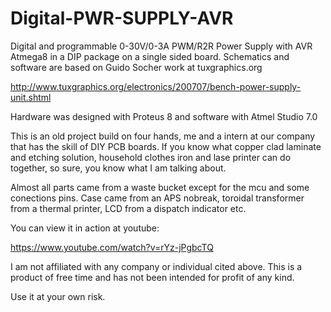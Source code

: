 # Digital-PWR-SUPPLY-AVR
Digital and programmable 0-30V/0-3A PWM/R2R Power Supply with AVR Atmega8 in a DIP package on a single sided board.
Schematics and software are based on Guido Socher work at tuxgraphics.org

http://www.tuxgraphics.org/electronics/200707/bench-power-supply-unit.shtml

Hardware was designed with Proteus 8 and software with Atmel Studio 7.0

This is an old project build on four hands, me and a intern at our company that has the skill of DIY PCB boards. If you
know what copper clad laminate and etching solution, household clothes iron and lase printer can do together, so sure,
you know what I am talking about.

Almost all parts came from a waste bucket except for the mcu and some conections pins. Case came from an APS nobreak,
toroidal transformer from a thermal printer, LCD from a dispatch indicator etc.

You can view it in action at  youtube:

https://www.youtube.com/watch?v=rYz-jPgbcTQ

I am not affiliated with any company or individual cited above. This is a product of free time and has not been intended
for profit of any kind.

Use it at your own risk.
